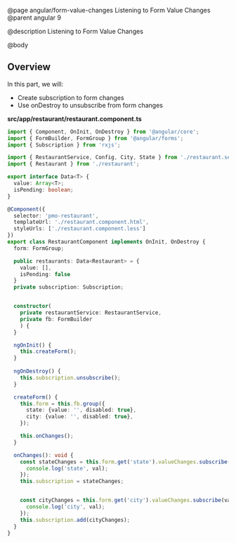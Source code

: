 @page angular/form-value-changes Listening to Form Value Changes
@parent angular 9

@description Listening to Form Value Changes

@body 

## Overview

In this part, we will:

- Create subscription to form changes
- Use onDestroy to unsubscribe from form changes

__src/app/restaurant/restaurant.component.ts__

```typescript
import { Component, OnInit, OnDestroy } from '@angular/core';
import { FormBuilder, FormGroup } from '@angular/forms';
import { Subscription } from 'rxjs';

import { RestaurantService, Config, City, State } from './restaurant.service';
import { Restaurant } from './restaurant';

export interface Data<T> {
  value: Array<T>;
  isPending: boolean;
}

@Component({
  selector: 'pmo-restaurant',
  templateUrl: './restaurant.component.html',
  styleUrls: ['./restaurant.component.less']
})
export class RestaurantComponent implements OnInit, OnDestroy {
  form: FormGroup;

  public restaurants: Data<Restaurant> = {
    value: [],
    isPending: false
  }
  private subscription: Subscription;


  constructor(
    private restaurantService: RestaurantService,
    private fb: FormBuilder
    ) {
  }

  ngOnInit() {
    this.createForm();
  }
  
  ngOnDestroy() {
    this.subscription.unsubscribe();
  }

  createForm() {
    this.form = this.fb.group({
      state: {value: '', disabled: true},
      city: {value: '', disabled: true},
    });

    this.onChanges();
  }

  onChanges(): void {
    const stateChanges = this.form.get('state').valueChanges.subscribe(val => {
      console.log('state', val);
    });
    this.subscription = stateChanges;


    const cityChanges = this.form.get('city').valueChanges.subscribe(val => {
      console.log('city', val);
    });
    this.subscription.add(cityChanges);
  }
}
```